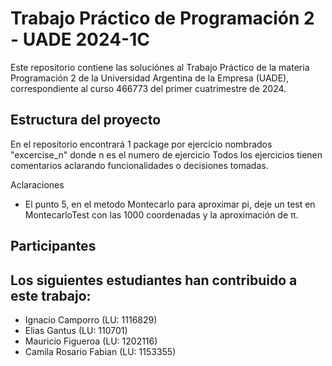 # Trabajo Práctico de Programación 2 - UADE 2024-1C

Este repositorio contiene las soluciónes al  Trabajo Práctico de la materia Programación 2 de la Universidad Argentina de la Empresa (UADE), correspondiente al curso 466773 del primer cuatrimestre de 2024.


## Estructura del proyecto
En el repositorio encontrará 1 package por ejercicio nombrados "excercise_n" donde n es el numero de ejercicio
Todos los ejercicios tienen comentarios aclarando funcionalidades o decisiones tomadas.

Aclaraciones
* El punto 5, en el metodo Montecarlo para aproximar pi, deje un test en MontecarloTest con las 1000 coordenadas y la aproximación de π.


## Participantes

Los siguientes estudiantes han contribuido a este trabajo:
- 
- Ignacio Camporro (LU: 1116829)
- Elias Gantus (LU: 110701)
- Mauricio Figueroa (LU: 1202116)
- Camila Rosario Fabian (LU: 1153355)